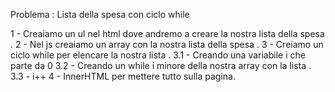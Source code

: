 Problema : Lista della spesa con ciclo while

1 - Creaiamo un ul nel html dove andremo a creare la nostra lista della spesa .
2 - Nel js creaiamo un array con la nostra lista della spesa .
3 - Creiamo un ciclo while per elencare la nostra lista .
    3.1 - Creando una variabile i che parte da 0
    3.2 - Creando un while i minore della nostra array con la lista .
    3.3 - i++
4 - InnerHTML per mettere tutto sulla pagina.
